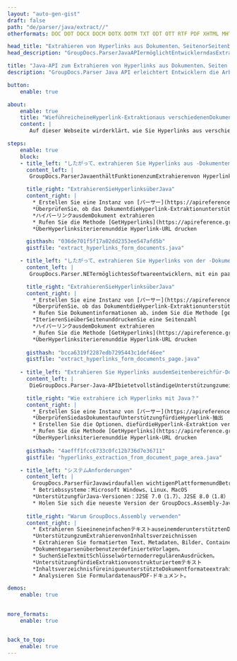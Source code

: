 ```yaml
---
layout: "auto-gen-gist"
draft: false
path: "de/parser/java/extract//"
otherformats: DOC DOT DOCX DOCM DOTX DOTM TXT ODT OTT RTF PDF XHTML MHTML XML EPUB FB2 CHM XLS XLT XLSX XLSM XLSB XLTX XLTM ODS CSV OTS XLA XLAM PPT PPTX  PPS POT PPSX PPTM POTX PPSM ODP OTP PST OST EML EMLX MSG ONE 

head_title: "Extrahieren von Hyperlinks aus Dokumenten、SeitenorSeitenbereichenüberdieJava-API"
head_description: "GroupDocs.ParserJavaAPIermöglichtEntwicklerndasExtrahierenvon Hyperlinks aus Dokumenten、Dokumentseiten oder bestimmten Seitenbereichen von Excel、PowerPoint、PDF、Outlook und mehr."

title: "Java-API zum Extrahieren von Hyperlinks aus Dokumenten、Seiten oder bestimmten Seitenbereichen"
description: "GroupDocs.Parser Java API erleichtert Entwicklern die Arbeit、indem esihnenermöglicht、Hyperlinks aus Dokumenten、Dokumentseiten oder bestimmten Seitenbereichen von PDF、DOCX、PPTX、EML、MSG、XLS、XLSX、CSV、RTF、EPUB und."

button:
    enable: true

about:
    enable: true
    title: "WieführeicheineHyperlink-Extraktionaus verschiedenenDokumentenüberJavadurch？"
    content: |
       Auf dieser Webseite wirderklärt、wie Sie Hyperlinks aus verschiedenen Dokumenttypen、Dokumentseiten oder einem bestimmten Bereich einer Seite mit nur wenigen Zeilen Java-Code parsenundextrahieren。ハイパーリンクkönnensehrnützlichsein、um zwischen Seiten oder Websites zu navigieren、undkönnenaufein ganzes Dokument oder auf einen bestimmten Teil innerhalb eines Dokuments、Grafiken、Sounds、E-Mail-Adressen und mehr verwei GroupDocs.ParserfürJavaisteinesehrleistungsfähigeAPI、die es Softwareentwicklernermöglicht、Dokumente zu parsen und Text sowieMetadatenanusverschiedenenpopulärenDokumenteninihreneigenen Java-Anwendungenzuextrahieren。 EsenthältmehrereerweiterteFunktionenzum Extrahieren von Text und Hyperlinks aus verschiedenen Dokumententypen wie PDF、E-Mails、E-Books、Microsoft Office-Formaten：Word（DOC、DOCX）、PowerPoint（PPT、PPTX）、Excel（XLS、XLSX） 、LibreOffice-Formate undvielemehr。

steps:
    enable: true
    block:
    - title_left: "したがって、extrahieren Sie Hyperlinks aus -Dokumenten"
      content_left: |
       GroupDocs.ParserJavaenthältFunktionenzumExtrahierenvon Hyperlinksaus-Dokumenten。 Das folgende Java-Codebeispiel zeigt、wie Hyperlinks aus dem-Dokumentextrahiertwerdenkönnen。

      title_right: "ExtrahierenSieHyperlinksüberJava"
      content_right: |
        * Erstellen Sie eine Instanz von [パーサー](https://apireference.groupdocs.com/parser/java/com.groupdocs.parser/Parser)
        *ÜberprüfenSie、ob das DokumentdieHyperlink-Extraktionunterstützt
        *ハイパーリンクausdemDokument extrahieren
        * Rufen Sie die Methode [GetHyperlinks](https://apireference.groupdocs.com/parser/java/com.groupdocs.parser/Parser#getHyperlinks（）)auf、um alle Hyperlinks aus dem gesamten Dokumentzuextrahieren。
        *ÜberHyperlinksiterierenunddie Hyperlink-URL drucken

      gisthash: "036de701f5f17a02dd2353ee547afd5b"
      gistfile: "extract_hyperlinks_form_documents.java"

    - title_left: "したがって、extrahieren Sie Hyperlinks von der -Dokumentenseite"
      content_left: |
       GroupDocs.Parser.NETermöglichtesSoftwareentwicklern、mit ein paar Codezeilen Hyperlinks aus -Dokumentenzuextrahieren。 Der folgende C＃.NET-Code zeigt die Extraktion von Hyperlinks innerhalbeines-Dokuments。 

      title_right: "ExtrahierenSieHyperlinksüberJava"
      content_right: |
        * Erstellen Sie eine Instanz von [パーサー](https://apireference.groupdocs.com/parser/java/com.groupdocs.parser/Parser) 
        *ÜberprüfenSie、ob das DokumentdieHyperlink-Extraktionunterstützt
        * Rufen Sie Dokumentinformationen ab、indem Sie die Methode [getDocumentInfo](https://apireference.groupdocs.com/parser/java/com.groupdocs.parser/Parser#getDocumentInfo（）)aufrufen。
        *IterierenSieüberSeitenunddruckenSie eine Seitenzahl
        *ハイパーリンクausdemDokument extrahieren
        * Rufen Sie die Methode [GetHyperlinks](https://apireference.groupdocs.com/parser/java/com.groupdocs.parser/Parser#getHyperlinks（）)auf、um alle Hyperlinks aus dem gesamten Dokumentzuextrahieren。
        *ÜberHyperlinksiterierenunddie Hyperlink-URL drucken
     
      gisthash: "bcca6319f2287edb7295443c1def46ee"
      gistfile: "extract_hyperlinks_form_documents_page.java"
      
    - title_left: "Extrahieren Sie Hyperlinks ausdemSeitenbereichfür-Dokumente"
      content_left: |
       DieGroupDocs.Parser-Java-APIbietetvollständigeUnterstützungzumeinfachenExtrahierenvon Hyperlinks aus der Seitedes-Dokuments。 Der folgende Java-Code zeigt、wie Programmierer Hyperlinks aus einem -Dokumentseitenbereich in ihren eigenenJava-Anwendungenextrahierenkönnen。

      title_right: "Wie extrahiere ich Hyperlinks mit Java？"
      content_right: |
        * Erstellen Sie eine Instanz von [パーサー](https://apireference.groupdocs.com/parser/java/com.groupdocs.parser/Parser) 
        *ÜberprüfenSiedasDokumentaufUnterstützungfürdieHyperlink-抽出
        * Erstellen Sie die Optionen、diefürdieHyperlink-Extraktion verwendet werden
        * Rufen Sie die Methode [GetHyperlinks](https://apireference.groupdocs.com/parser/java/com.groupdocs.parser/Parser#getHyperlinks（）)auf、um alle Hyperlinks aus dem gesamten Dokumentzuextrahieren。
        *ÜberHyperlinksiterierenunddie Hyperlink-URL drucken
     
      gisthash: "4aefff1fcc6733c0fc12b736d7e36711"
      gistfile: "hyperlinks_extraction_from_document_page_area.java"

    - title_left: "システムAnforderungen"
      content_left: |
        GroupDocs.ParserfürJavawirdaufallen wichtigenPlattformenundBetriebssystemenunterstützt。 Es kann Dokumente in Microsoft Word、Excel、PowerPoint、Outlook、OpenOfficeundüber50anderenFormatenerstellen。 UmeinenvollständigenLeitfadenzudenSystemanforderungen zu erhalten、besuchen Sie bitte die Systemanforderungen、bevor SiedenfolgendenCodeausführen。 Stellen Sie bitte sicher、dass die folgenden Voraussetzungen auf Ihrem System installiert sind：
        * Betriebssysteme：Microsoft Windows、Linux、MacOS
        *UnterstützungfürJava-Versionen：J2SE 7.0（1.7）、J2SE 8.0（1.8）またはhöher
        * Holen Sie sich die neueste Version der GroupDocs.Assembly-Java-APIs von GroupDocs [Repository](https://repository.groupdocs.com/webapp/#/artifacts/browse/tree/General/repo/com/groupdocs/groupdocs -パーサー)
        
      title_right: "Warum GroupDocs.Assembly verwenden"
      content_right: |
        * Extrahieren SieeineneinfachenテキストauseinemderunterstütztenDokumente。
        *UnterstützungzumExtrahierenvonInhaltsverzeichnissen
        * Extrahieren Sie formatierten Text、Metadaten、Bilder、ContainerundAnhänge。
        *DokumenteparsenüberbenutzerdefinierteVorlagen。
        * SuchenSieTextmitSchlüsselwörternoderregulärenAusdrücken。
        *UnterstützungfürdieExtraktionvonstrukturiertemテキスト
        *InhaltsverzeichnisfüreinigueunterstützteDokumentformateextrahieren。
        * Analysieren Sie FormulardatenausPDF-ドキュメント。

demos:
    enable: true
        

more_formats:
    enable: true


back_to_top:
    enable: true
---
```

